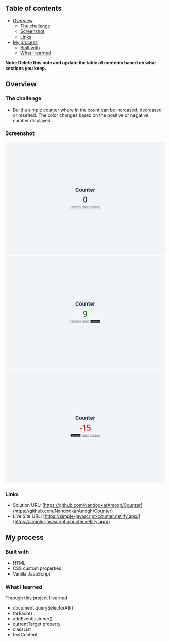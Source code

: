 ## Table of contents

- [Overview](#overview)
  - [The challenge](#the-challenge)
  - [Screenshot](#screenshot)
  - [Links](#links)
- [My process](#my-process)
  - [Built with](#built-with)
  - [What I learned](#what-i-learned)


**Note: Delete this note and update the table of contents based on what sections you keep.**

## Overview

### The challenge

- Build a simple counter where in the count can be increased, decreased or resetted. The color changes based on the positive or negative number displayed.

### Screenshot

![](./images/counter-1.png)
![](./images/counter-2.png)
![](./images/counter-3.png)

### Links

- Solution URL: [https://github.com/NandodkarAmogh/Counter](https://github.com/NandodkarAmogh/Counter)
- Live Site URL: [https://simple-javascript-counter.netlify.app/](https://simple-javascript-counter.netlify.app/)

## My process

### Built with

- HTML
- CSS custom properties
- Vanilla JavaScript

### What I learned

Through this project I learned 
- document.querySelectorAll()
- forEach()
- addEventListener()
- currentTarget property
- classList
- textContent

